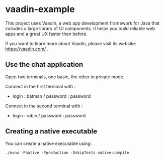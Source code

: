 # vaadin-example

This project uses Vaadin, a web app development framework for Java that includes a large library of UI components. It helps you build reliable web apps and a great UX faster than before.

If you want to learn more about Vaadin, please visit its website: https://vaadin.com/ .

## Use the chat application

Open two terminals, one basic, the other in private mode.

Connect in the first terminal with :
- login : batman / password : password

Connect in the second terminal with :
- login : robin / password : password

## Creating a native executable

You can create a native executable using:
```shell script
./mvnw -Pnative -Pproduction -DskipTests native:compile
```
